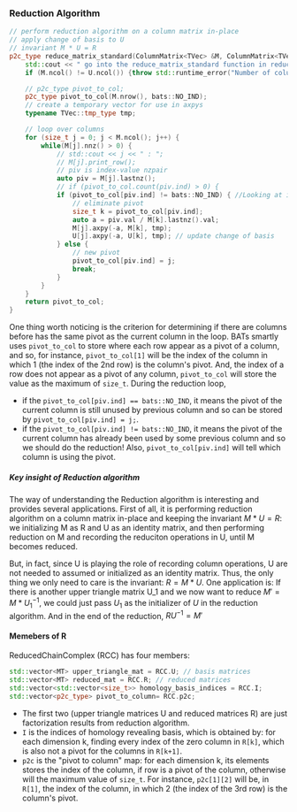 ### Reduction Algorithm
```C++
// perform reduction algorithm on a column matrix in-place
// apply change of basis to U
// invariant M * U = R
p2c_type reduce_matrix_standard(ColumnMatrix<TVec> &M, ColumnMatrix<TVec> &U) {
	std::cout << " go into the reduce_matrix_standard function in reduction.hpp" << std::endl;
	if (M.ncol() != U.ncol()) {throw std::runtime_error("Number of columns are not the same!");}

	// p2c_type pivot_to_col;
	p2c_type pivot_to_col(M.nrow(), bats::NO_IND);
	// create a temporary vector for use in axpys
	typename TVec::tmp_type tmp;

	// loop over columns
	for (size_t j = 0; j < M.ncol(); j++) {
		while(M[j].nnz() > 0) {
			// std::cout << j << " : ";
			// M[j].print_row();
			// piv is index-value nzpair
			auto piv = M[j].lastnz();
			// if (pivot_to_col.count(piv.ind) > 0) {
			if (pivot_to_col[piv.ind] != bats::NO_IND) { //Looking at if the pivot of column j has already been appeared in (pivot_to_col) previous column  is equivalent to look at the column before j with the same pivot as j
				// eliminate pivot
				size_t k = pivot_to_col[piv.ind];
				auto a = piv.val / M[k].lastnz().val;
				M[j].axpy(-a, M[k], tmp);
				U[j].axpy(-a, U[k], tmp); // update change of basis
			} else {
				// new pivot
				pivot_to_col[piv.ind] = j;
				break;
			}
		}
	}
	return pivot_to_col;
}
```

One thing worth noticing is the criterion for determining if there are columns before has the same pivot as the current column in the loop. 
BATs smartly uses `pivot_to_col` to store where each row appear as a pivot of a column, and so, for instance, `pivot_to_col[1]` will be the index of the column in which 1 (the index of the 2nd row) is the column's pivot. And, the index of a row does not appear as a pivot of any column, `pivot_to_col` will store the value as the maximum of `size_t`.
During the reduction loop, 
- if the `pivot_to_col[piv.ind] == bats::NO_IND`, it means the pivot of the current column is still unused by previous column and so can be stored by `pivot_to_col[piv.ind] = j;`.
- if the `pivot_to_col[piv.ind] != bats::NO_IND`, it means the pivot of the current column has already been used by some previous column and so we should do the reduction! Also, `pivot_to_col[piv.ind]` will tell which column is using the pivot.

##### Key insight of Reduction algorithm
The way of understanding the Reduction algorithm is interesting and provides several applications.
First of all, it is performing reduction algorithm on a column matrix in-place and keeping the invariant $M * U = R$: we initializing M as R and U as an identity matrix, and then performing reduction on M and recording the reduciton operations in U, until M becomes reduced.

But, in fact, since U is playing the role of recording column operations, U are not needed to assumed or initialized as an identity matrix. Thus, the only thing we only need to care is the invariant: $R = M * U$. One application is: 
If there is another upper triangle matrix U_1 and we now want to reduce $M' = M * U_1^{-1}$, we could just pass $U_1$ as the initializer of $U$ in the reduction algorithm. And in the end of the reduction, $RU^{-1} = M'$


#### Memebers of R
ReducedChainComplex (RCC) has four members:
```C++
std::vector<MT> upper_triangle_mat = RCC.U; // basis matrices
std::vector<MT> reduced_mat = RCC.R; // reduced matrices
std::vector<std::vector<size_t>> homology_basis_indices = RCC.I;
std::vector<p2c_type> pivot_to_column= RCC.p2c;
```

- The first two (upper triangle matrices U and reduced matrices R) are just factorization results from reduction algorithm. 
- `I` is the indices of homology revealing basis, which is obtained by: for each dimension k, finding every index of the zero column in `R[k]`, which is also not a pivot for the columns in `R[k+1]`.
- `p2c` is the "pivot to column" map: for each dimension k, its elements stores the index of the column, if row is a pivot of the column, otherwise will the maximum value of `size_t`.
  For instance, `p2c[1][2]` will be, in `R[1]`, the index of the column, in which 2 (the index of the 3rd row) is the column's pivot.

